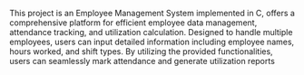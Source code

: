 This project is an Employee Management System implemented in C, offers a comprehensive platform for efficient employee data management, attendance tracking, and utilization calculation. Designed to handle multiple employees, users can input detailed information including employee names, hours worked, and shift types. By utilizing the provided functionalities, users can seamlessly mark attendance and generate utilization reports
